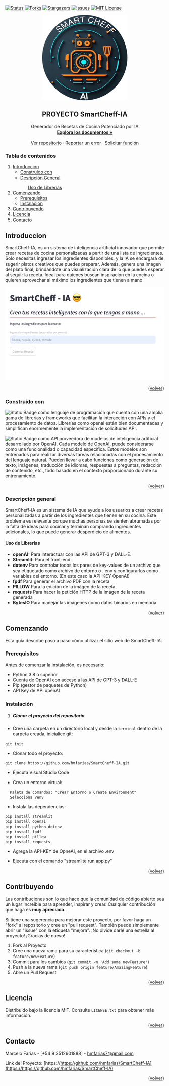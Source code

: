 [![Status][statuss-shield]][statuss-url]
[![Forks][forks-shield]][forks-url]
[![Stargazers][stars-shield]][stars-url]
[![Issues][issues-shield]][issues-url]
[![MIT License][license-shield]][license-url]

<!-- PROJECT LOGO -->
<div align="center">
  <a href="https://github.com/hmfarias/SmartCheff-IA">
    <img src="https://github.com/hmfarias/SmartCheff-IA/blob/main/LOGO.png" alt="Logo" width="270" height="270">
  </a>
  <h2 align="center">PROYECTO SmartCheff-IA</h2>

  <p align="center">
    Generador de Recetas de Cocina Potenciado por IA
    <br />
    <a href="https://github.com/hmfarias/SmartCheff-IA"><strong>Explora los documentos »</strong></a>
    <br />
    <br />
    <a href="https://github.com/hmfarias/SmartCheff-IA">Ver repositorio</a>
    ·
    <a href="https://github.com/hmfarias/SmartCheff-IA/issues">Reportar un error</a>
    ·
    <a href="https://github.com/hmfarias/SmartCheff-IA/issues">Solicitar función</a>
  </p>


  
</div>

<!-- TABLE OF CONTENTS -->

### Tabla de contenidos

  <ol>
    <li>
      <a href="#introduccion">Introducción</a>
      <ul>
        <li><a href="#construido-con">Construido con</a></li>
        <li><a href="#descripción-general">Desripción General</a></li>
          <ul><a href="#uso-de-librerías">Uso de Librerías</a></ul>
      </ul>
    </li>
    <li>
      <a href="#comenzando">Comenzando</a>
      <ul>
        <li><a href="#prerequisitos">Prerequisitos</a></li>
        <li><a href="#instalación">Instalación</a></li>
      </ul>
    </li>
    <li><a href="#contribuyendo">Contribuyendo</a></li>
    <li><a href="#licencia">Licencia</a></li>
    <li><a href="#contacto">Contacto</a></li>
  </ol>

<!-- ABOUT THE PROJECT -->

## Introduccion

SmartCheff-IA, es un sistema de inteligencia artificial innovador que permite crear recetas de cocina personalizadas a partir de una lista de ingredientes. Solo necesitas ingresar los ingredientes disponibles, y la IA se encargará de sugerir platos creativos que puedes preparar. Además, genera una imagen del plato final, brindándote una visualización clara de lo que puedes esperar al seguir la receta. Ideal para quienes buscan inspiración en la cocina o quieren aprovechar al máximo los ingredientes que tienen a mano

<img src="https://github.com/hmfarias/SmartCheff-IA/blob/main/imageWeb.png" alt="Logo" width="700" height="auto">
    
<p align="right">(<a href="#tabla-de-contenidos">volver</a>)</p>

### Construido con

![Static Badge](https://img.shields.io/badge/Python-green?style=for-the-badge) como lenguaje de programación que cuenta con una amplia gama de librerías y frameworks que facilitan la interacción con APIs y el procesamiento de datos. Librerías como openai están bien documentadas y simplifican enormemente la implementación de solicitudes API.

![Static Badge](https://img.shields.io/badge/APIOpenAI-blue?style=for-the-badge) como API proveedora de modelos de inteligencia artificial desarrollado por OpenAI. Cada modelo de OpenAI, puede considerarse como una funcionalidad o capacidad específica. Estos modelos son entrenados para realizar diversas tareas relacionadas con el procesamiento del lenguaje natural. Pueden llevar a cabo funciones como generación de texto, imágenes, traducción de idiomas, respuestas a preguntas, redacción de contenido, etc., todo basado en el contexto proporcionado durante su entrenamiento.

<p align="right">(<a href="#tabla-de-contenidos">volver</a>)</p>

### Descripción general

SmartCheff-IA es un sistema de IA que ayude a los usuarios a crear recetas personalizadas a partir de los ingredientes que tienen en su cocina. Este problema es relevante porque muchas personas se sienten abrumadas por la falta de ideas para cocinar y terminan comprando ingredientes adicionales, lo que puede generar desperdicio de alimentos.


#### Uso de Librerías

- **openAI:** Para interactuar con las API de GPT-3 y DALL-E.
- **Streamlit:** Para el front-end
- **dotenv** Para controlar todos los pares de key-values de un archivo que sea etiquetado como archivo de entorno o . env y configurarlos como variables del entorno. (En este caso la API-KEY OpenAI)
- **fpdf** Para generar el archivo PDF con la receta
- **PILLOW** Para la edición de la imágen de la receta
- **requests** Para hacer la petición HTTP de la imágen de la receta generada
- **BytesIO**  Para manejar las imágenes como datos binarios en memoria.

<p align="right">(<a href="#tabla-de-contenidos">volver</a>)</p>

<!-- GETTING STARTED -->

## Comenzando

Esta guía describe paso a paso cómo utilizar el sitio web de SmartCheff-IA.

### Prerequisitos

Antes de comenzar la instalación, es necesario:

- Python 3.8 o superior
- Cuenta de OpenAI con acceso a las API de GPT-3 y DALL-E
- Pip (gestor de paquetes de Python)
- API Key de API openAI

### Instalación 

1. ##### Clonar el proyecto del repositorio

- Cree una carpeta en un directorio local y desde la `terminal` dentro de la carpeta creada, inicialice git:

```
git init
```

- Clonar todo el proyecto:

```
git clone https://github.com/hmfarias/SmartCheff-IA.git
```

- Ejecuta Visual Studio Code

- Crea un entorno virtual:
```
  Paleta de comandos: "Crear Entorno o Create Environment"
  Selecciona Venv
```

- Instala las dependencias:
```
pip install streamlit
pip install openai
pip install python-dotenv
pip install fpdf
pip install pillow
pip install requests

```
- Agrega la API-KEY de OpneAI, en el archivo .env

- Ejecuta con el comando "streamlite run app.py"
  
<p align="right">(<a href="#tabla-de-contenidos">volver</a>)</p>
    
<!-- CONTRIBUTING -->

## Contribuyendo

Las contribuciones son lo que hace que la comunidad de código abierto sea un lugar increíble para aprender, inspirar y crear. Cualquier contribución que haga es **muy apreciada**.

Si tiene una sugerencia para mejorar este proyecto, por favor haga un "fork" al repositorio y cree un "pull request". También puede simplemente abrir un "issue" con la etiqueta "mejora".
¡No olvide darle una estrella al proyecto! ¡Gracias de nuevo!

1. Fork al Proyecto
2. Cree una nueva rama para su característica (`git checkout -b feature/newFeature`)
3. Commit para los cambios (`git commit -m 'Add some newFeature'`)
4. Push a la nueva rama (`git push origin feature/AmazingFeature`)
5. Abre un Pull Request

<p align="right">(<a href="#tabla-de-contenidos">volver</a>)</p>

<!-- LICENSE -->

## Licencia

Distribuido bajo la licencia MIT. Consulte `LICENSE.txt` para obtener más información.

<p align="right">(<a href="#tabla-de-contenidos">volver</a>)</p>

<!-- CONTACT -->

## Contacto

Marcelo Farias - [+54 9 3512601888] - hmfarias7@gmail.com

Link del Proyecto: [https://https://github.com/hmfarias/SmartCheff-IA](https://https://github.com/hmfarias/SmartCheff-IA)

<p align="right">(<a href="#tabla-de-contenidos">volver</a>)</p>

<!-- ACKNOWLEDGMENTS -->

<!-- MARKDOWN LINKS & IMAGES -->

<!-- [statuss-shield]: https://img.shields.io/badge/STATUS-Developing-green -->

[statuss-shield]: https://img.shields.io/badge/STATUSS-finished-green
[statuss-url]: https://https://github.com/hmfarias/SmartCheff-IA#readme
[forks-shield]: https://img.shields.io/github/forks/hmfarias/SmartCheff-IA
[forks-url]: https://github.com/hmfarias/SmartCheff-IA/network/members
[stars-shield]: https://img.shields.io/github/stars/hmfarias/SmartCheff-IA
[stars-url]: https://github.com/hmfarias/SmartCheff-IA/stargazers
[issues-shield]: https://img.shields.io/github/issues/hmfarias/SmartCheff-IA
[issues-url]: https://github.com/hmfarias/SmartCheff-IA/issues
[license-shield]: https://img.shields.io/github/license/othneildrew/Best-README-Template.svg
[license-url]: https://github.com/hmfarias/SmartCheff-IA/blob/master/LICENSE.txt
[product-screenshot]: https://github.com/hmfarias/SmartCheff-IA/blob/main/assets/images/screenShot.webp
[product-screenshot-navbar]: https://github.com/hmfarias/SmartCheff-IA/blob/main/assets/images/navbar.webp
[others-url]: https://github.com/hmfarias/SmartCheff-IA





